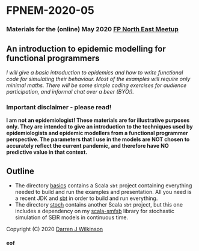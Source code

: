 # FPNEM-2020-05

### Materials for the (online) May 2020 [FP North East Meetup](https://www.meetup.com/fpnortheast/)

## An introduction to epidemic modelling for functional programmers

*I will give a basic introduction to epidemics and how to write functional code for simulating their behaviour. Most of the examples will require only minimal maths. There will be some simple coding exercises for audience participation, and informal chat over a beer (BYO!).*

### Important disclaimer - please read!

**I am not an epidemiologist! These materials are for illustrative purposes only. They are intended to give an introduction to the techniques used by epidemiologists and epidemic modellers from a functional programmer perspective. The parameters that I use in the models are NOT chosen to accurately reflect the current pandemic, and therefore have NO predictive value in that context.**

## Outline

* The directory [basics](basics/) contains a Scala `sbt` project containing everything needed to build and run the examples and presentation. All you need is a recent JDK and [sbt](https://www.scala-sbt.org/) in order to build and run everything.
* The directory [stoch](stoch/) contains another Scala `sbt` project, but this one includes a dependency on my [scala-smfsb](https://github.com/darrenjw/scala-smfsb) library for stochastic simulation of SEIR models in continuous time.


Copyright (C) 2020 [Darren J Wilkinson](https://darrenjw.github.io/)

#### eof
